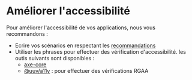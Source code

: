 # Améliorer l'accessibilité

Pour améliorer l'accessibilité de vos applications, nous vous recommandons :
- Ecrire vos scénarios en respectant les [recommandations](/docs/recommendations/writing-good-e2e-tests)
- Utiliser les phrases pour effectuer des vérification d'accessibilité. les outis suivants sont disponibles :
  - [axe-core](/docs/wordings/generated-wording-description/en-generated-wording-description/#i-should-not-have-any-axe-core-accessibility-issue)
  - [@uuv/a11y](/docs/wordings/generated-wording-description/en-generated-wording-description/#i-should-not-have-any-rgaa-accessibility-issue-based-on-the-reference) : pour effectuer des vérifications RGAA
